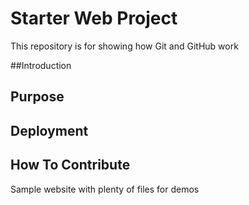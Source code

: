 # Starter Web Project

This repository is for showing how Git and GitHub work

##Introduction

## Purpose

## Deployment

## How To Contribute

Sample website with plenty of files for demos